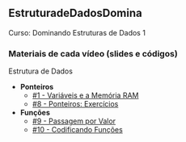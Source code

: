 ## EstruturadeDadosDomina
 Curso: Dominando Estruturas de Dados 1
 ### Materiais de cada vídeo (slides e códigos)
 Estrutura de Dados
 - **Ponteiros**
   - [#1 - Variáveis e a Memória RAM](https://github.com/GersonESantos/EstruturadeDadosDomina/blob/main/variaveis-e-memoria/codes/variaveis-e-memoria.c)
   - [#8 - Ponteiros: Exercícios](https://github.com/GersonESantos/EstruturadeDadosDomina/tree/main/ponteiro/codes)
 - **Funções**
   - [#9 - Passagem por Valor](https://github.com/GersonESantos/EstruturadeDadosDomina/blob/main/fun%C3%A7oes/passagem-por-valor.c)
   - [#10 - Codificando Funções](https://github.com/xavecoding/dominando-estruturas-de-dados-1/tree/main/funcoes)
